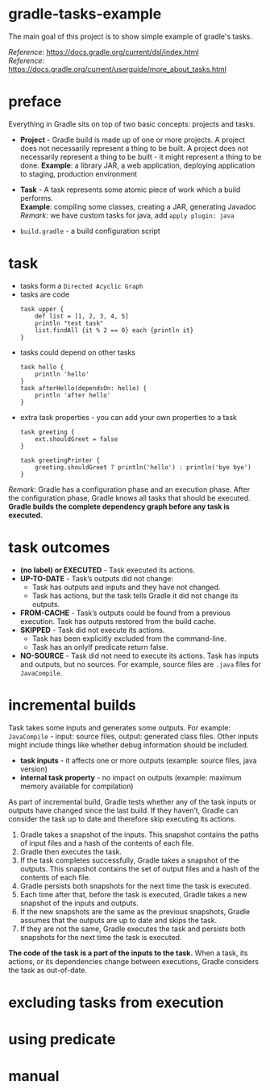 # gradle-tasks-example
The main goal of this project is to show simple example of gradle's tasks.

_Reference_: https://docs.gradle.org/current/dsl/index.html  
_Reference_: https://docs.gradle.org/current/userguide/more_about_tasks.html

# preface
Everything in Gradle sits on top of two basic concepts: projects and tasks.
* **Project** - Gradle build is made up of one or more projects. A project 
does not necessarily represent a thing to be built. A project does not 
necessarily represent a thing to be built - it might represent a thing to 
be done.
 **Example**: a library JAR, a web application, deploying application to 
 staging, production environment
 
* **Task** -  A task represents some atomic piece of work which a build 
performs.  
  **Example**: compiling some classes, creating a JAR, generating Javadoc  
  _Remark_: we have custom tasks for java, add `apply plugin: java`
  
* `build.gradle` - a build configuration script

# task
* tasks form a `Directed Acyclic Graph`
* tasks are code
    ```
    task upper {
        def list = [1, 2, 3, 4, 5]
        println "test task"
        list.findAll {it % 2 == 0} each {println it}
    }
    ```
* tasks could depend on other tasks
    ```
    task hello {
        println 'hello'
    }
    task afterHello(dependsOn: hello) {
        println 'after hello'
    }
    ```
* extra task properties - you can add your own properties to a task
    ```
    task greeting {
        ext.shouldGreet = false
    }
    
    task greetingPrinter {
        greeting.shouldGreet ? println('hello') : println('bye bye')
    }
    ```
_Remark_: Gradle has a configuration phase and an execution phase. 
After the configuration phase, Gradle knows all tasks that should 
be executed. **Gradle builds the complete dependency graph before any 
task is executed.**

# task outcomes
* **(no label) or EXECUTED** - Task executed its actions.
* **UP-TO-DATE** - Task’s outputs did not change:
    * Task has outputs and inputs and they have not changed.
    * Task has actions, but the task tells Gradle it did not 
    change its outputs.
* **FROM-CACHE** - Task’s outputs could be found from a previous 
execution. Task has outputs restored from the build cache.
* **SKIPPED** - Task did not execute its actions.
    * Task has been explicitly excluded from the command-line.
    * Task has an onlyIf predicate return false.
* **NO-SOURCE** - Task did not need to execute its actions.
Task has inputs and outputs, but no sources. For example, 
source files are `.java` files for `JavaCompile`.

# incremental builds
Task takes some inputs and generates some outputs. For example:
`JavaCompile` - input: source files, output: generated class files. 
Other inputs might include things like whether debug information 
should be included.
* **task inputs** - it affects one or more outputs (example: source files,
java version)
* **internal task property** - no impact on outputs (example: maximum 
memory available for compilation)

As part of incremental build, Gradle tests whether any of the task 
inputs or outputs have changed since the last build. If they haven’t, 
Gradle can consider the task up to date and therefore skip executing 
its actions.

1. Gradle takes a snapshot of the inputs. This snapshot contains the 
paths of input files and a hash of the contents of each file. 
1. Gradle then executes the task. 
1. If the task completes successfully, Gradle takes a snapshot of the 
outputs. This snapshot contains the set of output files and a hash of 
the contents of each file. 
1. Gradle persists both snapshots for the next time the task is executed.
1. Each time after that, before the task is executed, Gradle takes a 
new snapshot of the inputs and outputs. 
1. If the new snapshots are the same as the previous snapshots, 
Gradle assumes that the outputs are up to date and skips the task. 
1. If they are not the same, Gradle executes the task and persists 
both snapshots for the next time the task is executed.

**The code of the task is a part of the inputs to the task.** 
When a task, its actions, or its dependencies change between 
executions, Gradle considers the task as out-of-date.

# excluding tasks from execution

# using predicate

# manual